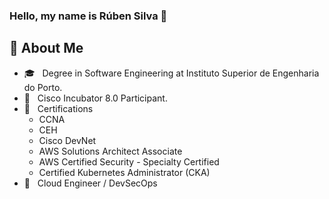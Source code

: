 ### Hello, my name is Rúben Silva 👋

## :speech_balloon: About Me

- :mortar_board: &nbsp; Degree in Software Engineering at Instituto Superior de Engenharia do Porto.
- :book: &nbsp; Cisco Incubator 8.0 Participant.
- 📶 &nbsp; Certifications
  - CCNA
  - CEH
  - Cisco DevNet
  - AWS Solutions Architect Associate
  - AWS Certified Security - Specialty Certified
  - Certified Kubernetes Administrator (CKA)
- 💼 &nbsp; Cloud Engineer / DevSecOps
